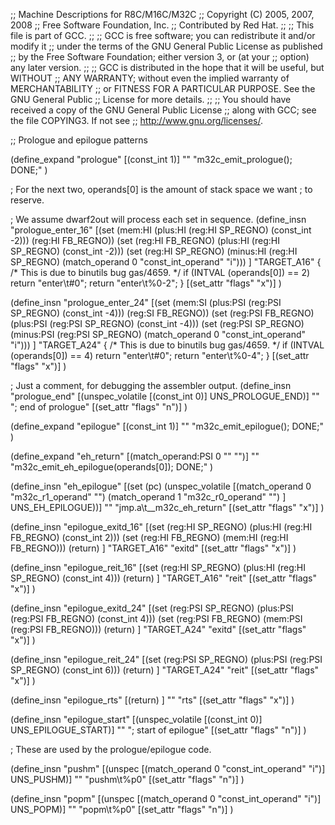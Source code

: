 ;; Machine Descriptions for R8C/M16C/M32C
;; Copyright (C) 2005, 2007, 2008
;; Free Software Foundation, Inc.
;; Contributed by Red Hat.
;;
;; This file is part of GCC.
;;
;; GCC is free software; you can redistribute it and/or modify it
;; under the terms of the GNU General Public License as published
;; by the Free Software Foundation; either version 3, or (at your
;; option) any later version.
;;
;; GCC is distributed in the hope that it will be useful, but WITHOUT
;; ANY WARRANTY; without even the implied warranty of MERCHANTABILITY
;; or FITNESS FOR A PARTICULAR PURPOSE.  See the GNU General Public
;; License for more details.
;;
;; You should have received a copy of the GNU General Public License
;; along with GCC; see the file COPYING3.  If not see
;; <http://www.gnu.org/licenses/>.

;; Prologue and epilogue patterns

(define_expand "prologue"
  [(const_int 1)]
  ""
  "m32c_emit_prologue(); DONE;"
  )

; For the next two, operands[0] is the amount of stack space we want
; to reserve.

; We assume dwarf2out will process each set in sequence.
(define_insn "prologue_enter_16"
  [(set (mem:HI (plus:HI (reg:HI SP_REGNO) (const_int -2)))
	(reg:HI FB_REGNO))
   (set (reg:HI FB_REGNO)
	(plus:HI (reg:HI SP_REGNO) (const_int -2)))
   (set (reg:HI SP_REGNO)
	(minus:HI (reg:HI SP_REGNO)
	           (match_operand 0 "const_int_operand" "i")))
   ]
  "TARGET_A16"
  {
    /* This is due to binutils bug gas/4659.  */
    if (INTVAL (operands[0]) == 2)
      return "enter\t#0";
    return "enter\t%0-2";
  }
  [(set_attr "flags" "x")]
  )

(define_insn "prologue_enter_24"
  [(set (mem:SI (plus:PSI (reg:PSI SP_REGNO) (const_int -4)))
	(reg:SI FB_REGNO))
   (set (reg:PSI FB_REGNO)
	(plus:PSI (reg:PSI SP_REGNO) (const_int -4)))
   (set (reg:PSI SP_REGNO)
	(minus:PSI (reg:PSI SP_REGNO)
	           (match_operand 0 "const_int_operand" "i")))
   ]
  "TARGET_A24"
  {
    /* This is due to binutils bug gas/4659.  */
    if (INTVAL (operands[0]) == 4)
      return "enter\t#0";
    return "enter\t%0-4";
  }
  [(set_attr "flags" "x")]
  )

; Just a comment, for debugging the assembler output.
(define_insn "prologue_end"
  [(unspec_volatile [(const_int 0)] UNS_PROLOGUE_END)]
  ""
  "; end of prologue"
  [(set_attr "flags" "n")]
  )



(define_expand "epilogue"
  [(const_int 1)]
  ""
  "m32c_emit_epilogue(); DONE;"
  )

(define_expand "eh_return"
  [(match_operand:PSI 0 "" "")]
  ""
  "m32c_emit_eh_epilogue(operands[0]); DONE;"
  )

(define_insn "eh_epilogue"
  [(set (pc)
	(unspec_volatile [(match_operand 0 "m32c_r1_operand" "")
			  (match_operand 1 "m32c_r0_operand" "")
			  ] UNS_EH_EPILOGUE))]
  ""
  "jmp.a\t__m32c_eh_return"
  [(set_attr "flags" "x")]
  )

(define_insn "epilogue_exitd_16"
  [(set (reg:HI SP_REGNO)
	(plus:HI (reg:HI FB_REGNO)
	      (const_int 2)))
   (set (reg:HI FB_REGNO)
	(mem:HI (reg:HI FB_REGNO)))
   (return)
   ]
  "TARGET_A16"
  "exitd"
  [(set_attr "flags" "x")]
  )

(define_insn "epilogue_reit_16"
  [(set (reg:HI SP_REGNO)
	(plus:HI (reg:HI SP_REGNO)
	      (const_int 4)))
   (return)
   ]
  "TARGET_A16"
  "reit"
  [(set_attr "flags" "x")]
  )

(define_insn "epilogue_exitd_24"
  [(set (reg:PSI SP_REGNO)
	(plus:PSI (reg:PSI FB_REGNO)
	      (const_int 4)))
   (set (reg:PSI FB_REGNO)
	(mem:PSI (reg:PSI FB_REGNO)))
   (return)
   ]
  "TARGET_A24"
  "exitd"
  [(set_attr "flags" "x")]
  )

(define_insn "epilogue_reit_24"
  [(set (reg:PSI SP_REGNO)
	(plus:PSI (reg:PSI SP_REGNO)
	      (const_int 6)))
   (return)
   ]
  "TARGET_A24"
  "reit"
  [(set_attr "flags" "x")]
  )

(define_insn "epilogue_rts"
  [(return)
   ]
  ""
  "rts"
  [(set_attr "flags" "x")]
  )

(define_insn "epilogue_start"
  [(unspec_volatile [(const_int 0)] UNS_EPILOGUE_START)]
  ""
  "; start of epilogue"
  [(set_attr "flags" "n")]
  )


; These are used by the prologue/epilogue code.

(define_insn "pushm"
  [(unspec [(match_operand 0 "const_int_operand" "i")] UNS_PUSHM)]
  ""
  "pushm\t%p0"
  [(set_attr "flags" "n")]
  )

(define_insn "popm"
  [(unspec [(match_operand 0 "const_int_operand" "i")] UNS_POPM)]
  ""
  "popm\t%p0"
  [(set_attr "flags" "n")]
  )
